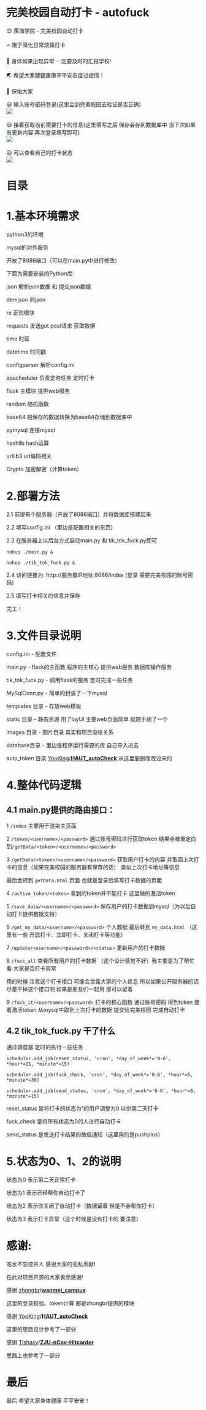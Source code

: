 # 完美校园自动打卡 - autofuck
:blush: 黄海学院 - 完美校园自动打卡
<br />
<br />
:star: 限于简化日常烦躁打卡
<br />
<br />
:eyes: 身体如果出现异常 一定要及时的汇报学校!
<br />
<br />
:earth_asia: 希望大家健健康康平平安安度过疫情！
<br />
<br />
:bell: 保佑大家

:smiley: 输入账号密码登录(这里会到完美校园去验证是否正确)
<br />
![](https://github.com/wdkang123/AutoFuckWM/blob/main/images/img1.png?raw=true)
<br />
<br />
:smiley: 接着获取当前需要打卡的信息(这里填写之后 保存会存到数据库中 当下次如果有更新内容 再次登录填写即可)
<br />
![](https://github.com/wdkang123/AutoFuckWM/blob/main/images/img2.png?raw=true)
<br />
<br />
:smiley: 可以查看自己的打卡状态
<br />
![](https://github.com/wdkang123/AutoFuckWM/blob/main/images/img3.png?raw=true)
<br />

# 目录

# 1.基本环境需求

python3的环境

mysql的对外服务

开放了8086端口（可以在main.py中进行修改）

下面为需要安装的Python库:

json 解析json数据 和 提交json数据 

demjson 同json

re 正则模块

requests 发送get post请求 获取数据

time 时延

datetime 时间戳

configparser 解析config.ini

apscheduler 负责定时任务 定时打卡

flask 主模块 提供web服务

random 随机函数

base64 把保存的数据转换为base64存储到数据库中

pymysql 连接mysql

hashlib hash运算

urllib3 url编码相关

Crypto 加密解密（计算token）



# 2.部署方法

2.1 前提有个服务器（开放了8086端口）并将数据库搭建起来

2.2 填写config.ini （里边是配置相关的东西）

2.3 在服务器上以后台方式启动main.py 和 tik_tok_fuck.py即可

`nohup ./main.py &`

`nohup ./tik_tok_fuck.py &`

2.4 访问链接为: http://服务器IP地址:8086/index (登录 需要完美校园的账号密码)

2.5 填写打卡相关的信息并保存

完工！



# 3.文件目录说明

config.ini - 配置文件

main.py - flask的主函数 程序的主核心 提供web服务 数据库操作服务

tik_tok_fuck.py - 调用flask的服务 定时完成一些任务

MySqlConn.py - 简单的封装了一下mysql

templates 目录 - 存放web模板

static 目录 - 静态资源 用了layUI 主要web页面简单 就随手胡了一个

images 目录 - 图片目录 其实和项目没啥关系

database目录 - 里边是程序运行需要的库 自己导入进去

auto_token 目录 [YooKing](https://github.com/YooKing)/**[HAUT_autoCheck](https://github.com/YooKing/HAUT_autoCheck)** 从这里删删改改过来的



# 4.整体代码逻辑

## 4.1 main.py提供的路由接口：

1 `/index` 主要用于渲染主页面

2 `/token/<username>/<password>` 通过账号密码进行获取token 结果会被重定向到`/getData/<token>/<username>/<password>`

3 `/getData/<token>/<username>/<password>`  获取用户打卡的内容 并取回上次打卡的信息（如果完美校园的服务器有保存的话） 类似上次打卡地址等信息

最后会转到 `getData.html` 页面 也就是登录后填写打卡数据的页面

4 `/active_token/<token>` 拿到的token并不能打卡 这里做的激活token

5 `/save_data/<username>/<password>` 保存用户的打卡数据到mysql（为以后自动打卡提供数据支持）

6 `/get_my_data/<username>/<password>` 个人数据 最后转到 `my_data.html` （这里有一些 开启打卡、立即打卡、关闭打卡等功能）

7 `/update/<username>/<password>/<status>` 更新用户的打卡数据

8 `/fuck_all` 查看所有用户的打卡数据 （这个设计感觉不好）我主要是为了帮忙看 大家是否打卡异常 

用的时候 注意这个打卡接口 可能会泄露大家的个人信息 所以如果公开服务器的话 尽量干掉这个接口吧 如果是朋友们一起用 那可以留着

9 `/fuck_it/<username>/<password>` 打卡的核心函数 通过账号密码 得到token 接着激活token 从mysql中取到上次打卡的数据 提交给完美校园 完成自动打卡



## 4.2 tik_tok_fuck.py 干了什么

通过调度器 定时的执行一些任务

`scheduler.add_job(reset_status, 'cron', *day_of_week*='0-6', *hour*=21, *minute*=15)`

`scheduler.add_job(fuck_check, 'cron', *day_of_week*='0-6', *hour*=5, *minute*=30)`

`scheduler.add_job(send_status, 'cron', *day_of_week*='0-6', *hour*=8, *minute*=15)`



reset_status 是将打卡的状态为1的用户调整为0 以供第二天打卡

 fuck_check 是将所有状态为0的人进行自动打卡

send_status 是发送打卡结果的微信通知（这里用的是pushplus）



# 5.状态为0、1、2的说明

状态为0  表示第二天正常打卡

状态为1 表示已经帮你自动打卡了

状态为2 表示你关闭了自动打卡（数据留着 但是不会帮你打卡）

状态为3 表示打卡异常（这个时候是没有打卡的 要注意）




# 感谢:

吃水不忘挖井人 感谢大家的无私贡献!

在此对项目开源的大家表示感谢!



感谢 [zhongbr](https://github.com/zhongbr)/**[wanmei_campus](https://github.com/zhongbr/wanmei_campus)**

这里的登录校验、token计算 都是zhongbr提供的模块



感谢 [YooKing](https://github.com/YooKing)/**[HAUT_autoCheck](https://github.com/YooKing/HAUT_autoCheck)**

这里的思路设计参考了一部分



感谢 [Tishacy](https://github.com/Tishacy)/**[ZJU-nCov-Hitcarder](https://github.com/Tishacy/ZJU-nCov-Hitcarder)**

思路上也参考了一部分



# 最后

最后 希望大家身体健康 平平安安！
